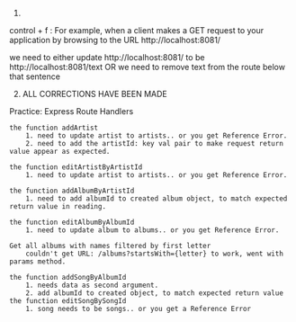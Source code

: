 1.

control + f : For example, when a client makes a GET request to your application by browsing to the URL http://localhost:8081/

we need to either update http://localhost:8081/ to be http://localhost:8081/text
OR 
we need to remove text from the route below that sentence

2. ALL CORRECTIONS HAVE BEEN MADE

Practice: Express Route Handlers 

    the function addArtist 
        1. need to update artist to artists.. or you get Reference Error. 
        2. need to add the artistId: key val pair to make request return value appear as expected.

    the function editArtistByArtistId
        1. need to update artist to artists.. or you get Reference Error. 

    the function addAlbumByArtistId
        1. need to add albumId to created album object, to match expected return value in reading.

    the function editAlbumByAlbumId
        1. need to update album to albums.. or you get Reference Error.

    Get all albums with names filtered by first letter
        couldn't get URL: /albums?startsWith={letter} to work, went with params method.

    the function addSongByAlbumId 
        1. needs data as second argument. 
        2. add albumId to created object, to match expected return value
    the function editSongBySongId 
        1. song needs to be songs.. or you get a Reference Error 
